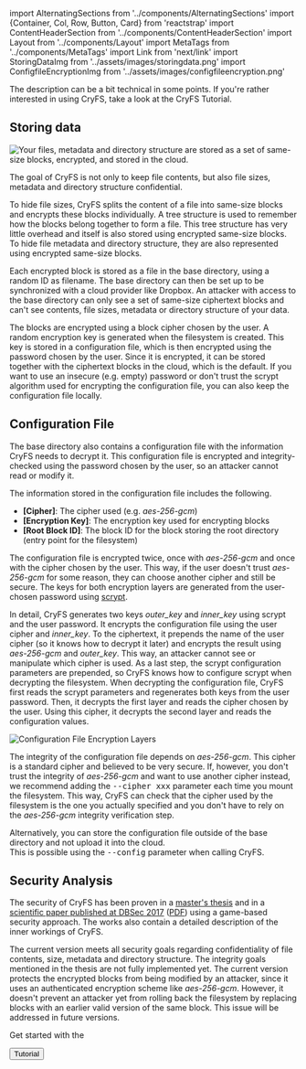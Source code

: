 import AlternatingSections from '../components/AlternatingSections'
import {Container, Col, Row, Button, Card} from 'reactstrap'
import ContentHeaderSection from '../components/ContentHeaderSection'
import Layout from '../components/Layout'
import MetaTags from '../components/MetaTags'
import Link from 'next/link'
import StoringDataImg from '../assets/images/storingdata.png'
import ConfigfileEncryptionImg from '../assets/images/configfileencryption.png'

<MetaTags
    title="CryFS: How it works"
    url="https://www.cryfs.org/howitworks"
    type="article"
    description="A description of the CryFS internals. CryFS encrypts your Dropbox and protects you against hackers and data leaks. It also works well together with other cloud providers."
/>

<Layout>
<AlternatingSections start_index={1}>
<ContentHeaderSection title="How it works" subtitle="We explain how CryFS works and why it is secure.">
  The description can be a bit technical in some points. If you're rather interested in using CryFS, take a look at the <Link href="/tutorial"><a>CryFS Tutorial</a></Link>.
</ContentHeaderSection>

<section>
<Container>

## Storing data
<Row>
<Col md="4">
<img src={StoringDataImg} alt="Your files, metadata and directory structure are stored as a set of same-size blocks, encrypted, and stored in the cloud." style={{maxWidth: "100%"}} />
</Col>
<Col md="8">

The goal of CryFS is not only to keep file contents, but also file sizes, metadata and directory structure confidential.

To hide file sizes, CryFS splits the content of a file into same-size blocks and encrypts these blocks individually.
A tree structure is used to remember how the blocks belong together to form a file.
This tree structure has very little overhead and itself is also stored using encrypted same-size blocks.
To hide file metadata and directory structure, they are also represented using encrypted same-size blocks.

Each encrypted block is stored as a file in the base directory, using a random ID as filename.
The base directory can then be set up to be synchronized with a cloud provider like Dropbox.
An attacker with access to the base directory can only see a set of same-size ciphertext blocks and can't see
contents, file sizes, metadata or directory structure of your data.

The blocks are encrypted using a block cipher chosen by the user. A random encryption key is generated when the filesystem is created.
This key is stored in a configuration file, which is then encrypted using the password chosen by the user.
Since it is encrypted, it can be stored together with the ciphertext blocks in the cloud, which is the default.
If you want to use an insecure (e.g. empty) password or don't trust the scrypt algorithm used for encrypting the configuration file, you can also keep the configuration file locally.

</Col>
</Row>
</Container>
</section>

<section>
<Container>

## Configuration File
The base directory also contains a configuration file with the information CryFS needs to decrypt it.
This configuration file is encrypted and integrity-checked using the password chosen by the user, so an attacker cannot read or modify it.

The information stored in the configuration file includes the following.
- <strong>&#91;Cipher&#93;</strong>: The cipher used (e.g. <var>aes-256-gcm</var>)
- <strong>&#91;Encryption Key&#93;</strong>: The encryption key used for encrypting blocks
- <strong>&#91;Root Block ID&#93;</strong>: The block ID for the block storing the root directory (entry point for the filesystem)

<Row>
<Col md="8">

The configuration file is encrypted twice, once with <var>aes-256-gcm</var> and once with the cipher chosen by the user.
This way, if the user doesn't trust <var>aes-256-gcm</var> for some reason,
they can choose another cipher and still be secure.
The keys for both encryption layers are generated from the user-chosen password using [scrypt](https://en.wikipedia.org/wiki/Scrypt).

In detail, CryFS generates two keys <var>outer_key</var> and <var>inner_key</var> using scrypt and the user password.
It encrypts the configuration file using the user cipher and <var>inner_key</var>.
To the ciphertext, it prepends the name of the user cipher (so it knows how to decrypt it later) and encrypts
the result using <var>aes-256-gcm</var> and <var>outer_key</var>. This way, an attacker cannot see or manipulate which cipher is used.
As a last step, the scrypt configuration parameters are prepended, so CryFS knows how to configure scrypt when
decrypting the filesystem.
When decrypting the configuration file, CryFS first reads the scrypt parameters and regenerates both keys from the user password.
Then, it decrypts the first layer and reads the cipher chosen by the user.
Using this cipher, it decrypts the second layer and reads the configuration values.
</Col>
<Col md="4" style={{marginTop: '20px'}}>
<img src={ConfigfileEncryptionImg} alt="Configuration File Encryption Layers" style={{maxWidth: "100%"}} />
</Col>
</Row>

The integrity of the configuration file depends on <var>aes-256-gcm</var>.
This cipher is a standard cipher and believed to be very secure.
If, however, you don't trust the integrity of <var>aes-256-gcm</var> and want to use another cipher instead,
we recommend adding the <kbd>--cipher xxx</kbd> parameter each time you mount the filesystem.
This way, CryFS can check that the cipher used by the filesystem is the one you actually specified
and you don't have to rely on the <var>aes-256-gcm</var> integrity verification step.

Alternatively, you can store the configuration file outside of the base directory and not upload it into the cloud.<br />
This is possible using the <kbd>--config</kbd> parameter when calling CryFS.
      
</Container>
</section>
<section>
<Container>

## Security Analysis
The security of CryFS has been proven in a [master's thesis](/cryfs_mathesis.pdf)
and in a [scientific paper published at DBSec 2017](http://dx.doi.org/10.1007/978-3-319-61176-1_23)
([PDF](https://eprint.iacr.org/2017/773.pdf)) using a game-based security approach.
The works also contain a detailed description of the inner workings of CryFS.

The current version meets all security goals regarding confidentiality of file contents, size, metadata and directory structure.
The integrity goals mentioned in the thesis are not fully implemented yet.
The current version protects the encrypted blocks from being modified by an attacker, since it uses an authenticated encryption scheme like <var>aes-256-gcm</var>.
However, it doesn't prevent an attacker yet from rolling back the filesystem by replacing blocks with an earlier valid version of the same block.
This issue will be addressed in future versions.

</Container>
</section>

<section>
<Container>
    <Row>
        <Col style={{marginTop: '20px'}} md={{size: 8, offset: 2}}>
            <Card body style={{ backgroundColor: '#f5f5f5', borderColor: '#e3e3e3' }}>
                <div className="text-center">
                    <p className="lead">
                        Get started with the
                    </p>
                    <Link href="/tutorial"><Button color="primary" size="lg">Tutorial</Button></Link>
                </div>
            </Card>
        </Col>
    </Row>
</Container>
</section>

</AlternatingSections>
</Layout>
